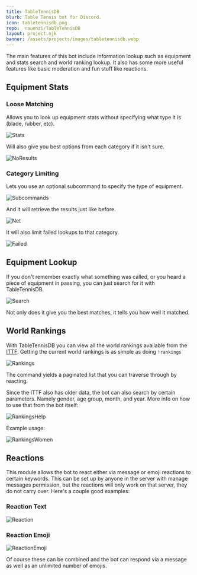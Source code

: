 ```yaml
---
title: TableTennisDB
blurb: Table Tennis bot for Discord.
icon: tabletennisdb.png
repo:  rauenzi/TableTennisDB
layout: project.njk
banner: /assets/projects/images/tabletennisdb.webp
---
```


The main features of this bot include information lookup such as equipment and stats search and world ranking lookup. It also has some more useful features like basic moderation and fun stuff like reactions.

## Equipment Stats

### Loose Matching

Allows you to look up equipment stats without specifying what type it is (blade, rubber, etc).

![Stats](https://i.zackrauen.com/emEqoM.png)

Will also give you best options from each category if it isn't sure.

![NoResults](https://i.zackrauen.com/yLfujM.png)

### Category Limiting

Lets you use an optional subcommand to specify the type of equipment.

![Subcommands](https://i.zackrauen.com/2n9DOF.png)

And it will retrieve the results just like before.

![Net](https://i.zackrauen.com/Zw4fVL.png)

It will also limit failed lookups to that category.

![Failed](https://i.zackrauen.com/Mi2h8Z.png)


## Equipment Lookup

If you don't remember exactly what something was called, or you heard a piece of equipment in passing, you can just search for it with TableTennisDB.

![Search](https://i.zackrauen.com/gwB8ai.png)

Not only does it give you the best matches, it tells you how well it matched.

## World Rankings

With TableTennisDB you can view all the world rankings available from the [ITTF](https://www.ittf.com/). Getting the current world rankings is as simple as doing `!rankings`

![Rankings](https://i.zackrauen.com/9B4DbT.png)

The command yields a paginated list that you can traverse through by reacting.

Since the ITTF also has older data, the bot can also search by certain parameters. Namely gender, age group, month, and year. More info on how to use that from the bot itself:

![RankingsHelp](https://i.zackrauen.com/fOXb7s.png)

Example usage:

![RankingsWomen](https://i.zackrauen.com/HPOt84.png)

## Reactions

This module allows the bot to react either via message or emoji reactions to certain keywords. This can be set up by anyone in the server with manage messages permission, but the reactions will only work on that server, they do not carry over. Here's a couple good examples:

### Reaction Text
![Reaction](https://i.zackrauen.com/dzGtT5.png)

### Reaction Emoji
![ReactionEmoji](https://i.zackrauen.com/KGC5Em.png)

Of course these can be combined and the bot can respond via a message as well as an unlimited number of emojis.